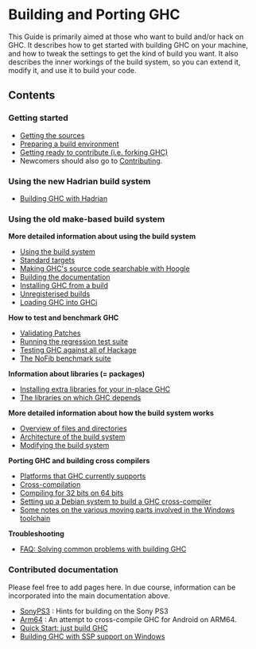 # Building and Porting GHC


This Guide is primarily aimed at those who want to build and/or
hack on GHC.  It describes how to get started with building GHC on your
machine, and how to tweak the settings to get the kind of build you
want.  It also describes the inner workings of the build system, so you
can extend it, modify it, and use it to build your code.

## Contents

### Getting started

- [Getting the sources](building/getting-the-sources)
- [Preparing a build environment](building/preparation)
- [Getting ready to contribute (i.e. forking GHC)](building/fork)
- Newcomers should also go to [Contributing](contributing).

### Using the new Hadrian build system

- [Building GHC with Hadrian](building/hadrian)

### Using the old make-based build system

**More detailed information about using the build system**

- [Using the build system](building/using)
- [Standard targets](building/standard-targets)
- [Making GHC's source code searchable with Hoogle](building/hoogle)
- [Building the documentation](building/docs)
- [Installing GHC from a build](building/installing)
- [Unregisterised builds](building/unregisterised)
- [Loading GHC into GHCi](building/in-ghci)

**How to test and benchmark GHC**

- [Validating Patches](testing-patches)
- [Running the regression test suite](building/running-tests)
- [Testing GHC against all of Hackage](hackage-testing)
- [The NoFib benchmark suite](building/running-no-fib)

**Information about libraries (= packages)**

- [Installing extra libraries for your in-place GHC](debugging/installing-packages-inplace)
- [The libraries on which GHC depends](commentary/libraries)

**More detailed information about how the build system works**

- [Overview of files and directories](commentary/source-tree)
- [Architecture of the build system](building/architecture)
- [Modifying the build system](building/modifying)

**Porting GHC and building cross compilers**

- [Platforms that GHC currently supports](platforms)
- [Cross-compilation](building/cross-compiling)
- [Compiling for 32 bits on 64 bits](building/compiling32on64)
- [Setting up a Debian system to build a GHC cross-compiler](building/cross-compiling-on-debian)
- [Some notes on the various moving parts involved in the Windows toolchain](surviving-windows)

**Troubleshooting**

- [FAQ: Solving common problems with building GHC](building/troubleshooting)

### Contributed documentation


Please feel free to add pages here.  In due course, information can be incorporated into the main documentation above.

- [SonyPS3](sony-ps3) : Hints for building on the Sony PS3
- [Arm64](arm64) : An attempt to cross-compile GHC for Android on ARM64.
- [Quick Start: just build GHC](building/quick-start)
- [Building GHC with SSP support on Windows](https://gitlab.haskell.org/ghc/ghc/-/wikis/Building-GHC-on-Windows-with-Stack-protector-support-(SSP)-(using-Make))
